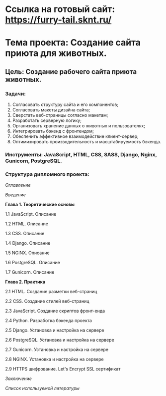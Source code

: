 # **Ссылка на готовый сайт**: https://furry-tail.sknt.ru/

# **Тема проекта**:  Создание сайта приюта для животных. 
## **Цель**: Cоздание рабочего сайта приюта животных.  

### **Задачи**:   

1.	Согласовать структуру сайта и его компонентов;
2.	Согласовать макеты дизайна сайта;
3.	Сверстать веб-страницы согласно макетам;
4.	Разработать серверную логику;
5.	Организовать хранение данных о животных и пользователях;
6.	Интегрировать бэкенд с фронтендом; 
7.	Обеспечить эффективное взаимодействие клиент-сервер;
8.	Оптимизировать производительность и масштабируемость бэкенда.


### **Инструменты**: JavaScript, HTML, CSS, SASS, Django, Nginx, Gunicorn, PostgreSQL.   

### **Структура дипломного проекта**:   

_Оглавление_  

_Введение_ 

**Глава 1. Теоретические основы**  

1.1	JavaScript. Описание  

1.2 HTML. Описание  

1.3	CSS. Описание  

1.4 Django. Описание  

1.5 NGINX. Описание

1.6	PostgreSQL. Описание

1.7 Gunicorn. Описание

**Глава 2. Практика**  

2.1 HTML. Создание разметки веб-страниц  

2.2	CSS. Создание стилей веб-страниц 

2.3 JavaScript. Создание скриптов фронт-енда

2.4 Python. Разработка бэкенда проекта 

2.5 Django. Установка и настройка на сервере

2.6 PostgreSQL. Установка и настройка на сервере

2.7	Gunicorn. Установка и настройка на сервере

2.8 NGINX. Установка и настройка на сервере

2.9	HTTPS шифрование. Let's Encrypt SSL сертификат


_Заключение_ 

_Список используемой литературы_ 
